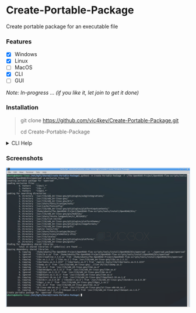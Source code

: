 # Create-Portable-Package
Create portable package for an executable file

### Features

- [x] Windows
- [x] Linux
- [ ] MacOS
- [x] CLI
- [ ] GUI

*Note: In-progress ... (if you like it, let join to get it done)*

### Installation

>git clone https://github.com/vic4key/Create-Portable-Package.git
>
>cd Create-Portable-Package

<details>
<summary>CLI Help</summary>

```
$ python -m Create-Portable-Package -h
usage: __main__.py [-h] (-f PE_FILE | -p PE_PID) [-d PACKAGE_DIRECTORY] [-e EXCLUSION_FILES] [-c CLEAN_UP]

Create Portable Package

options:
  -h, --help            show this help message and exit
  -f PE_FILE, --pe-file PE_FILE
                        The path of a specified executable file
  -p PE_PID, --pe-pid PE_PID
                        The pid of a specified executable file
  -d PACKAGE_DIRECTORY, --package-directory PACKAGE_DIRECTORY
                        The package directory
  -e EXCLUSION_FILES, --exclusion-files EXCLUSION_FILES
                        The exclusion files (separate by semicolon).
  -c CLEAN_UP, --clean-up CLEAN_UP
                        Clean-up before creating portable package
```
</details>


### Screenshots

![](screenshots/linux.png?)
